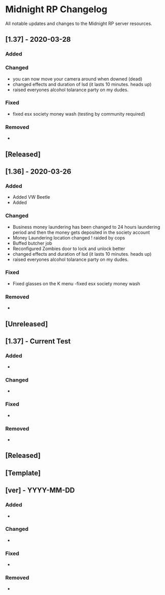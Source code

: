 # Midnight RP Changelog

All notable updates and changes to the Midnight RP server resources.


## [1.37] - 2020-03-28
### Added

### Changed
- you can now move your camera around when downed (dead) 
- changed effects and duration of lsd (it lasts 10 minutes. heads up)
- raised everyones alcohol tolarance party on my dudes.
### Fixed

- fixed esx society money wash (testing by community required)
### Removed
- 

## [Released]

## [1.36] - 2020-03-26
### Added
- Added VW Beetle
- Added 
### Changed
- Business money laundering has been changed to 24 hours laundering period and then the money gets deposited in the society account
- Money Laundering location changed ! raided by cops
- Buffed butcher job
- Reconfigured Zombies door to lock and unlock better
- changed effects and duration of lsd (it lasts 10 minutes. heads up)
- raised everyones alcohol tolarance party on my dudes.
### Fixed
- Fixed glasses on the K menu
-fixed esx society money wash
### Removed
- 


## [Unreleased]

## [1.37] - Current Test
### Added
- 
### Changed
- 
### Fixed
- 
### Removed
- 

## [Released]


## [Template]

## [ver] - YYYY-MM-DD
### Added
- 
### Changed
- 
### Fixed
- 
### Removed
- 